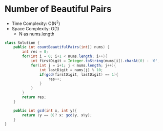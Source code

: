 # Number of Beautiful Pairs

- Time Complexity: O(N<sup>2</sup>)
- Space Complexity: O(1)
  - N as nums.length

```java
class Solution {
    public int countBeautifulPairs(int[] nums) {
        int res = 0;
        for(int i = 0; i+1 < nums.length; i++){
            int firstDigit = Integer.toString(nums[i]).charAt(0) - '0';
            for(int j = i+1; j < nums.length; j++){
                int lastDigit = nums[j] % 10;
                if(gcd(firstDigit, lastDigit) == 1){
                    res++;
                }
            }
        }
        return res;
    }

    public int gcd(int x, int y){
        return (y == 0)? x: gcd(y, x%y);
    }
}
```
